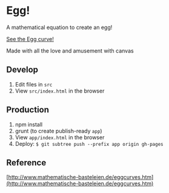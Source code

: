 # Egg!

A mathematical equation to create an egg!

[See the Egg curve!](http://alyssaq.github.io/egg)

Made with all the love and amusement with canvas

## Develop
1. Edit files in `src`
1. View `src/index.html` in the browser

## Production
1. npm install
1. grunt (to create publish-ready `app`)
1. View `app/index.html` in the browser
1. Deploy: `$ git subtree push --prefix app origin gh-pages`

## Reference
[http://www.mathematische-basteleien.de/eggcurves.htm](http://www.mathematische-basteleien.de/eggcurves.htm)

